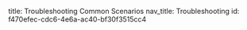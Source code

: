 title: Troubleshooting Common Scenarios
nav_title: Troubleshooting
id: f470efec-cdc6-4e6a-ac40-bf30f3515cc4
